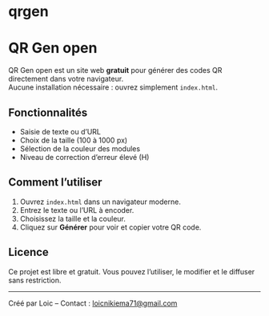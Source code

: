 # qrgen
# QR Gen open

QR Gen open est un site web **gratuit** pour générer des codes QR directement dans votre navigateur.  
Aucune installation nécessaire : ouvrez simplement `index.html`.

## Fonctionnalités

- Saisie de texte ou d’URL  
- Choix de la taille (100 à 1000 px)  
- Sélection de la couleur des modules  
- Niveau de correction d’erreur élevé (H)  

## Comment l’utiliser

1. Ouvrez `index.html` dans un navigateur moderne.  
2. Entrez le texte ou l’URL à encoder.  
3. Choisissez la taille et la couleur.  
4. Cliquez sur **Générer** pour voir et copier votre QR code.

## Licence

Ce projet est libre et gratuit. Vous pouvez l’utiliser, le modifier et le diffuser sans restriction.

---

Créé par Loic – Contact : [loicnikiema71@gmail.com](mailto:loicnikiema71@gmail.com)

